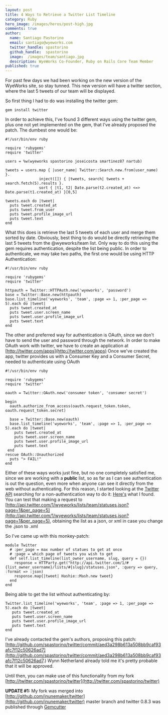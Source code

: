 ```yaml
---
layout: post
title: 4 Ways to Retrieve a Twitter List Timeline
category: Ruby
hero_image: /images/heros/post-high.jpg
comments: true
author:
  name: Santiago Pastorino
  email: santiago@wyeworks.com
  twitter_handle: spastorino
  github_handle:  spastorino
  image:  /images/team/santiago.jpg
  description: WyeWorks Co-Founder, Ruby on Rails Core Team Member
published: true
---
```

For past few days we had been working on the new version of the WyeWorks site, so stay tunned.
This new version will have a twitter section, where the last 5 tweets of our team will be displayed.

<!--more-->

So first thing I had to do was installing the twitter gem:
<pre><code>gem install twitter</code></pre>

In order to achieve this, I've found 3 different ways using the twitter gem, plus one not yet implemented on the gem, that I've already proposed the patch.
The dumbest one would be:

<pre><code class="ruby">#!/usr/bin/env ruby

require 'rubygems'
require 'twitter'

users = %w(wyeworks spastorino joseicosta smartinez87 nartub)

tweets = users.map { |user_name| Twitter::Search.new.from(user_name) }.
               inject([]) { |tweets, search| tweets + search.fetch(5).results }.
               sort { |t1, t2| Date.parse(t2.created_at) <=> Date.parse(t1.created_at) }[0,5]

tweets.each do |tweet|
  puts tweet.created_at
  puts tweet.from_user
  puts tweet.profile_image_url
  puts tweet.text
end</code></pre>

What this does is retrieve the last 5 tweets of each user and merge them sorted by date.
Obviously, best thing to do would be directly retrieving the last 5 tweets from the @wyeworks/team list.
Only way to do this using the gem requires authentication, despite the list being public.
In order to authenticate, we may take two paths, the first one would be using HTTP Authentication:

<pre><code class="ruby">#!/usr/bin/env ruby

require 'rubygems'
require 'twitter'

httpauth = Twitter::HTTPAuth.new('wyeworks', 'password')
base = Twitter::Base.new(httpauth)
base.list_timeline('wyeworks', 'team', :page => 1, :per_page => 5).each do |tweet|
  puts tweet.created_at
  puts tweet.user.screen_name
  puts tweet.user.profile_image_url
  puts tweet.text
end</code></pre>

The other and preferred way for authentication is OAuth, since we don't have to send the user and password through the network.
In order to make OAuth work with twitter, we have to create an application at [http://twitter.com/apps](http://twitter.com/apps)
Once we've created the app, twitter provides us with a Consumer Key and a Consumer Secret, needed to authenticate using OAuth

<pre><code class="ruby">#!/usr/bin/env ruby

require 'rubygems'
require 'twitter'

oauth = Twitter::OAuth.new('consumer token', 'consumer secret')

begin
  oauth.authorize_from_access(oauth.request_token.token, oauth.request_token.secret)

  base = Twitter::Base.new(oauth)
  base.list_timeline('wyeworks', 'team', :page => 1, :per_page => 5).each do |tweet|
    puts tweet.created_at
    puts tweet.user.screen_name
    puts tweet.user.profile_image_url
    puts tweet.text
 end
rescue OAuth::Unauthorized
  puts "> FAIL!"
end</code></pre>

Either of these ways works just fine, but no one completely satisfied me, since we are working with a **public** list, so as far as I can see authentication is out the question, even more when anyone can see it directly from the web without authenticating.
For this reason, I started looking at the [Twitter API](http://apiwiki.twitter.com) searching for a non-authentication way to do it: [Here's](http://apiwiki.twitter.com/Twitter-REST-API-Method:-GET-list-statuses) what I found.
You can test that making a request to [http://api.twitter.com/1/wyeworks/lists/team/statuses.json?page=1&per_page=5](http://api.twitter.com/1/wyeworks/lists/team/statuses.json?page=1&per_page=5), obtaining the list as a json, or xml in case you change the .json to .xml

So I've came up with this monkey-patch:

<pre><code class="ruby">module Twitter
  # :per_page = max number of statues to get at once
  # :page = which page of tweets you wish to get
  def self.list_timeline(list_owner_username, slug, query = {})
    response = HTTParty.get("http://api.twitter.com/1/#{list_owner_username}/lists/#{slug}/statuses.json", :query => query, :format => :json)
    response.map{|tweet| Hashie::Mash.new tweet}
  end
end</code></pre>

Being able to get the list without authenticating by:

<pre><code class="ruby">Twitter.list_timeline('wyeworks', 'team', :page => 1, :per_page => 5).each do |tweet|
   puts tweet.created_at
   puts tweet.user.screen_name
   puts tweet.user.profile_image_url
   puts tweet.text
end</code></pre>

I've already contacted the gem's authors, proposing this patch: [http://github.com/spastorino/twitter/commit/aed3a298b613a508bb9caf93afc7f12c50626ad7](http://github.com/spastorino/twitter/commit/aed3a298b613a508bb9caf93afc7f12c50626ad7.) Wynn Netherland already told me it's pretty probable that it will be approved.

Until then, you can make use of this functionality from my fork [http://twitter.com/spastorino/twitter](http://twitter.com/spastorino/twitter)

**UPDATE #1:** My fork was merged into [http://github.com/jnunemaker/twitter](http://github.com/jnunemaker/twitter) master branch and twitter 0.8.3 was published through [Gemcutter](http://gemcutter.org/gems/twitter</code></pre>)
